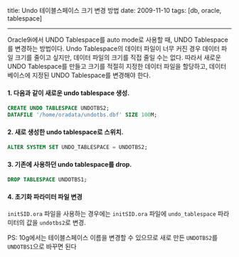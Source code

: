 title: Undo 테이블스페이스 크기 변경 방법
date: 2009-11-10
tags: [db, oracle, tablespace]

---
Oracle9i에서 UNDO Tablespace를 auto mode로 사용할 때, UNDO Tablespace를 변경하는 방법이다. Undo Tablespace의 데이터 파일이 너무 커진 경우 데이터 파일 크기를 줄이고 싶지만, 데이터 파일의 크기를 직접 줄일 수는 없다. 따라서 새로운 UNDO Tablespace를 만들고 크기를 적절히 지정한 데이터 파일을 할당하고, 데이터베이스에 지정된 UNDO Tablespace를 변경해야 한다.
<!--more-->

#### 1. 다음과 같이 새로운 undo tablespace 생성.
```sql
CREATE UNDO TABLESPACE UNDOTBS2;
DATAFILE '/home/oradata/undotbs.dbf' SIZE 100M;
```

#### 2. 새로 생성한 undo tablespace로 스위치.
```sql
ALTER SYSTEM SET UNDO_TABLESPACE = UNDOTBS2;
```

#### 3. 기존에 사용하던 undo tablespace를 drop.
```sql
DROP TABLESPACE UNDOTBS1;
```

#### 4. 초기화 파라미터 파일 변경
`initSID.ora` 파일을 사용하는 경우에는 `initSID.ora` 파일에 `undo_tablespace` 파라미터의 값을 `undotbs2`로 변경.

PS: 10g에서는 테이블스페이스 이름을 변경할 수 있으므로 새로 만든 `UNDOTBS2`를 `UNDOTBS1`으로 바꾸면 된다
